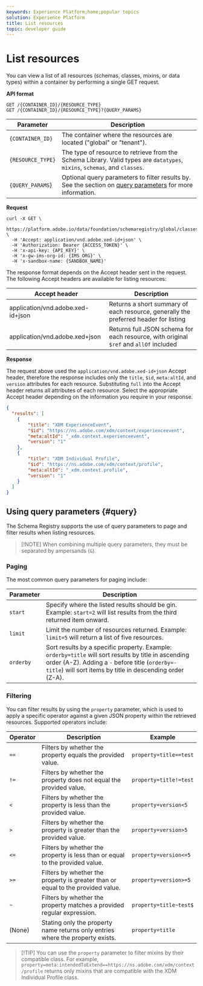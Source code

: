 ```yaml
---
keywords: Experience Platform;home;popular topics
solution: Experience Platform
title: List resources
topic: developer guide
---
```


# List resources

You can view a list of all resources (schemas, classes, mixins, or data types) within a container by performing a single GET request.

**API format**

```http
GET /{CONTAINER_ID}/{RESOURCE_TYPE}
GET /{CONTAINER_ID}/{RESOURCE_TYPE}?{QUERY_PARAMS}
```

| Parameter | Description |
| --- | --- |
| `{CONTAINER_ID}` | The container where the resources are located ("global" or "tenant"). |
| `{RESOURCE_TYPE}` | The type of resource to retrieve from the Schema Library. Valid types are `datatypes`, `mixins`, `schemas`, and `classes`. |
| `{QUERY_PARAMS`} | Optional query parameters to filter results by. See the section on [query parameters](#query) for more information. |

**Request**

```SHELL
curl -X GET \
  https://platform.adobe.io/data/foundation/schemaregistry/global/classes&limit=2 \
  -H 'Accept: application/vnd.adobe.xed-id+json' \
  -H 'Authorization: Bearer {ACCESS_TOKEN}' \
  -H 'x-api-key: {API_KEY}' \
  -H 'x-gw-ims-org-id: {IMS_ORG}' \
  -H 'x-sandbox-name: {SANDBOX_NAME}'
```

The response format depends on the Accept header sent in the request. The following Accept headers are available for listing resources:

| Accept header | Description |
| ------- | ------------ |
| application/vnd.adobe.xed-id+json | Returns a short summary of each resource, generally the preferred header for listing |
| application/vnd.adobe.xed+json | Returns full JSON schema for each resource, with original `$ref` and `allOf` included |

**Response**

The request above used the `application/vnd.adobe.xed-id+json` Accept header, therefore the response includes only the `title`, `$id`, `meta:altId`, and `version` attributes for each resource. Substituting `full` into the Accept header returns all attributes of each resource. Select the appropriate Accept header depending on the information you require in your response.

```JSON
{
  "results": [
    {
        "title": "XDM ExperienceEvent",
        "$id": "https://ns.adobe.com/xdm/context/experienceevent",
        "meta:altId": "_xdm.context.experienceevent",
        "version": "1"
    },
    {
        "title": "XDM Individual Profile",
        "$id": "https://ns.adobe.com/xdm/context/profile",
        "meta:altId": "_xdm.context.profile",
        "version": "1"
    }
  ]
}
```

## Using query parameters {#query}

The Schema Registry supports the use of query parameters to page and filter results when listing resources.

>[!NOTE] When combining multiple query parameters, they must be separated by ampersands (`&`).

### Paging

The most common query parameters for paging include:

| Parameter | Description |
| --- | --- |
| `start` | Specify where the listed results should be gin. Example: `start=2` will list results from the third returned item onward.  |
| `limit` | Limit the number of resources returned. Example: `limit=5` will return a list of five resources. |
| `orderby` | Sort results by a specific property. Example: `orderby=title` will sort results by title in ascending order (A-Z). Adding a `-` before title (`orderby=-title`) will sort items by title in descending order (Z-A). |

### Filtering

You can filter results by using the `property` parameter, which is used to apply a specific operator against a given JSON property within the retrieved resources. Supported operators include:

| Operator | Description | Example |
| --- | --- | --- |
| `==` | Filters by whether the property equals the provided value. | `property=title==test` |
| `!=` | Filters by whether the property does not equal the provided value. | `property=title!=test` |
| `<` | Filters by whether the property is less than the provided value. | `property=version<5` |
| `>` | Filters by whether the property is greater than the provided value. | `property=version>5` |
| `<=` | Filters by whether the property is less than or equal to the provided value. | `property=version<=5` |
| `>=` | Filters by whether the property is greater than or equal to the provided value. | `property=version>=5` |
| `~` | Filters by whether the property matches a provided regular expression. | `property=title~test$` |
| (None) | Stating only the property name returns only entries where the property exists. | `property=title` |

>[!TIP] You can use the `property` parameter to filter mixins by their compatible class. For example, `property=meta:intendedToExtend==https://ns.adobe.com/xdm/context/profile` returns only mixins that are compatible with the XDM Individual Profile class.
